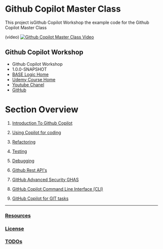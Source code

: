 # Github Copilot Master Class

This project isGithub Copilot Workshop the example code for the Github Copilot Master Class

(video)
[![Github Copilot Master Class Video](https://i0.wp.com/oksala.net/wp-content/uploads/2022/06/image-6.png?fit=1024%2C536&ssl=1)](http://www.youtube.com/watch?v=IgKDKUPfR1A "Official Release: Github Copilot Master Class")

## Github Copilot Workshop

* Github Copilot Workshop
* 1.0.0-SNAPSHOT
* [BASE Logic Home](https://baselogic.io)
* [Udemy Course Home](https://www.udemy.com/course/github_copilot_master_class)
* [Youtube Chanel](https://youtube.com/c/baselogic)
* [GitHub](https://github.com/mickknutson/github_copilot_master_class)


# Section Overview

1. [Introduction To Github Copilot](chapter01/README.md)

2. [Using Copilot for coding](chapter02/README.md)

3. [Refactoring](./chapter03/README.md)

4. [Testing](./chapter04/README.md)
5. [Debugging](./chapter05/README.md)
6. [Github Rest API's](./chapter06/README.md)
7. [GitHub Advanced Security GHAS](./chapter07/README.md)
8. [GitHub Copilot Command Line Interface (CLI)](chapter08/README.md)
8. [GitHub Copilot for GIT tasks](chapter09/README.md)


---

### [Resources](docs/resources.md)
### [License](docs/license.md)
### [TODOs](docs/todo.md)

